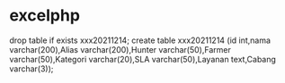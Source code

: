 # excelphp
drop table if exists xxx20211214;
create table xxx20211214 (id int,nama varchar(200),Alias varchar(200),Hunter varchar(50),Farmer varchar(50),Kategori varchar(20),SLA varchar(50),Layanan text,Cabang varchar(3));